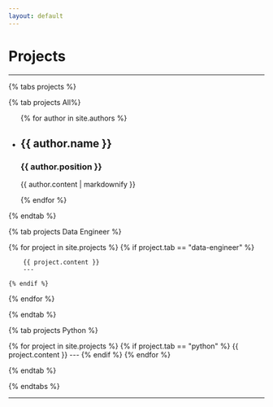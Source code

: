 ```yaml
---
layout: default
---
```


<h1>Projects</h1>

<hr>

{% tabs projects %}

<!-- All projects -->
{% tab projects All%}

<ul>
  {% for author in site.authors %}
    <li>
      <h2>{{ author.name }}</h2>
      <h3>{{ author.position }}</h3>
      <p>{{ author.content | markdownify }}</p>
    </li>
  {% endfor %}
</ul>

<!-- {% for project in site.projects %}
<ul>
  {% for author in site.authors %}
    <li>
      <h2>{{ project.title }}</h2>
      <p>{{ project.content | markdownify }}</p>
    </li>
  {% endfor %}
</ul> -->

{% endtab %}

<!-- Data Engineer projects -->
{% tab projects Data Engineer %}

{% for project in site.projects %}
    {% if project.tab == "data-engineer" %}

        {{ project.content }}
        ---

    {% endif %}
{% endfor %}

{% endtab %}

<!-- Python projects -->
{% tab projects Python %}

{% for project in site.projects %}
    {% if project.tab == "python" %}
        {{ project.content }}
        ---
    {% endif %}
{% endfor %}

{% endtab %}

{% endtabs %}

---
